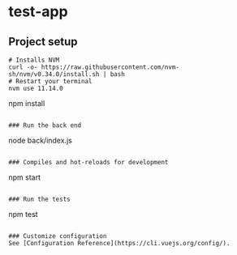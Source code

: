 # test-app

## Project setup
```
# Installs NVM
curl -o- https://raw.githubusercontent.com/nvm-sh/nvm/v0.34.0/install.sh | bash
# Restart your terminal
nvm use 11.14.0
```

npm install
```

### Run the back end
```
node back/index.js
```

### Compiles and hot-reloads for development
```
npm start
```

### Run the tests
```
npm test
```

### Customize configuration
See [Configuration Reference](https://cli.vuejs.org/config/).
